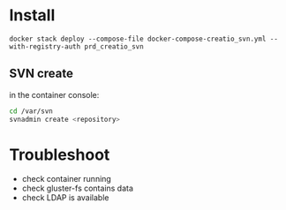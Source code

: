 # Install

```
docker stack deploy --compose-file docker-compose-creatio_svn.yml --with-registry-auth prd_creatio_svn
```

## SVN create
in the container console:

```bash
cd /var/svn
svnadmin create <repository>
```

# Troubleshoot

* check container running
* check gluster-fs contains data
* check LDAP is available

